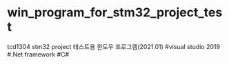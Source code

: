 # win_program_for_stm32_project_test
tcd1304 stm32 project 테스트용 윈도우 프로그램(2021.01)
#visual studio 2019 #.Net framework #C# 
